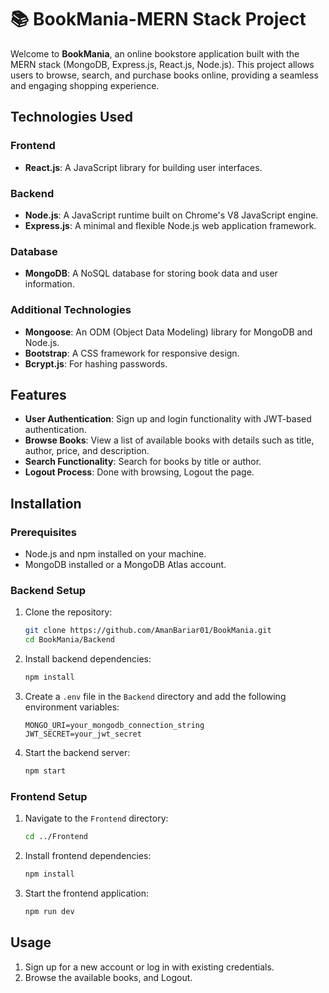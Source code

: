 # 📚 BookMania-MERN Stack Project

Welcome to **BookMania**, an online bookstore application built with the MERN stack (MongoDB, Express.js, React.js, Node.js). This project allows users to browse, search, and purchase books online, providing a seamless and engaging shopping experience.

## Technologies Used

### Frontend
- **React.js**: A JavaScript library for building user interfaces.

### Backend
- **Node.js**: A JavaScript runtime built on Chrome's V8 JavaScript engine.
- **Express.js**: A minimal and flexible Node.js web application framework.

### Database
- **MongoDB**: A NoSQL database for storing book data and user information.

### Additional Technologies
- **Mongoose**: An ODM (Object Data Modeling) library for MongoDB and Node.js.
- **Bootstrap**: A CSS framework for responsive design.
- **Bcrypt.js**: For hashing passwords.


## Features
- **User Authentication**: Sign up and login functionality with JWT-based authentication.
- **Browse Books**: View a list of available books with details such as title, author, price, and description.
- **Search Functionality**: Search for books by title or author.
- **Logout Process**: Done with browsing, Logout the page.


## Installation

### Prerequisites
- Node.js and npm installed on your machine.
- MongoDB installed or a MongoDB Atlas account.

### Backend Setup
1. Clone the repository:
    ```bash
    git clone https://github.com/AmanBariar01/BookMania.git
    cd BookMania/Backend
    ```
2. Install backend dependencies:
    ```bash
    npm install
    ```
3. Create a `.env` file in the `Backend` directory and add the following environment variables:
    ```plaintext
    MONGO_URI=your_mongodb_connection_string
    JWT_SECRET=your_jwt_secret
    ```
4. Start the backend server:
    ```bash
    npm start
    ```

### Frontend Setup
1. Navigate to the `Frontend` directory:
    ```bash
    cd ../Frontend
    ```
2. Install frontend dependencies:
    ```bash
    npm install
    ```
3. Start the frontend application:
    ```bash
    npm run dev
    ```

## Usage
1. Sign up for a new account or log in with existing credentials.
2. Browse the available books, and Logout.

